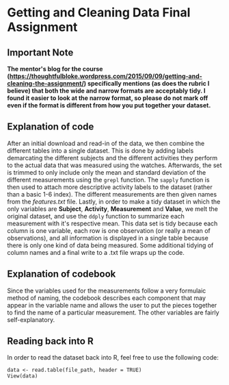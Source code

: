 # Getting and Cleaning Data Final Assignment

## Important Note

**The mentor's blog for the course (https://thoughtfulbloke.wordpress.com/2015/09/09/getting-and-cleaning-the-assignment/) specifically mentions (as does the rubric I believe) that both the wide and narrow formats are acceptably tidy. I found it easier to look at the narrow format, so please do not mark off even if the format is different from how you put together your dataset.**

## Explanation of code

After an initial download and read-in of the data, we then combine the different tables into a single dataset. This is done by adding labels demarcating the different subjects and the different activities they perform to the actual data that was measured using the watches.  Afterwards, the set is trimmed to only include only the mean and standard deviation of the different measurements using the `grepl` function. The `sapply` function is then used to attach more descriptive activity labels to the dataset (rather than a basic 1-6 index). The different measurements are then given names from the *features.txt* file. Lastly, in order to make a tidy dataset in which the only variables are **Subject**, **Activity**, **Measurement** and **Value**, we melt the original dataset, and use the `ddply` function to summarize each measurement with it's respective mean. This data set is tidy because each column is one variable, each row is one observation (or really a mean of observations), and all information is displayed in a single table because there is only one kind of data being measured. Some additional tidying of column names and a final write to a .txt file wraps up the code.

## Explanation of codebook

Since the variables used for the measurements follow a very formulaic method of naming, the codebook describes each component that may appear in the variable name and allows the user to put the pieces together to find the name of a particular measurement. The other variables are fairly self-explanatory.

## Reading back into R

In order to read the dataset back into R, feel free to use the following code:

```
data <- read.table(file_path, header = TRUE)
View(data)
```